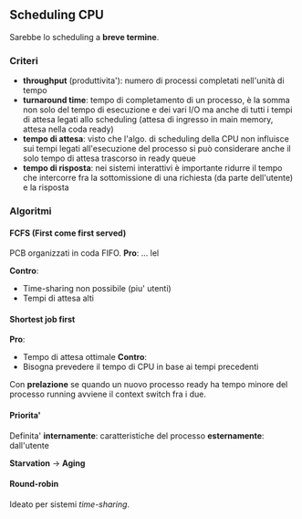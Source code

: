 ## Scheduling CPU

Sarebbe lo scheduling a **breve termine**.

### Criteri

- **throughput** (produttivita'): numero di processi completati nell'unità di tempo
- **turnaround time**: tempo di completamento di un processo, è la somma non solo del tempo di esecuzione e dei vari I/O ma anche di tutti i tempi di attesa legati allo scheduling (attesa di ingresso in main memory, attesa nella coda ready)
- **tempo di attesa**: visto che l'algo. di scheduling della CPU non influisce sui tempi legati all'esecuzione del processo si può considerare anche il solo tempo di attesa trascorso in ready queue
- **tempo di risposta**: nei sistemi interattivi è importante ridurre il tempo che intercorre fra la sottomissione di una richiesta (da parte dell'utente) e la risposta

### Algoritmi

#### FCFS (First come first served)

PCB organizzati in coda FIFO.
**Pro**: ... lel

**Contro**:
- Time-sharing non possibile (piu' utenti)
- Tempi di attesa alti

#### Shortest job first

**Pro**:
- Tempo di attesa ottimale
**Contro**:
- Bisogna prevedere il tempo di CPU in base ai tempi precedenti

Con **prelazione** se quando un nuovo processo ready ha tempo minore del processo running avviene il context switch fra i due.

#### Priorita'

Definita'
**internamente**: caratteristiche del processo
**esternamente**: dall'utente

**Starvation** -> **Aging**

#### Round-robin

Ideato per sistemi *time-sharing*.
